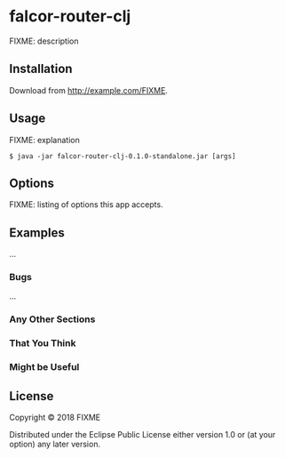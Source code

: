 # falcor-router-clj

FIXME: description

## Installation

Download from http://example.com/FIXME.

## Usage

FIXME: explanation

    $ java -jar falcor-router-clj-0.1.0-standalone.jar [args]

## Options

FIXME: listing of options this app accepts.

## Examples

...

### Bugs

...

### Any Other Sections
### That You Think
### Might be Useful

## License

Copyright © 2018 FIXME

Distributed under the Eclipse Public License either version 1.0 or (at
your option) any later version.
